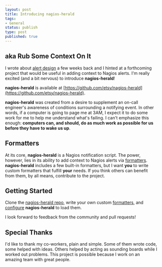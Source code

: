 ```yaml
---
layout: post
title: Introducing nagios-herald
tags:
- General
status: publish
type: post
published: true
---
```


## aka Rub Some Context On It

I wrote about [alert design](posts/alert-design/) a few weeks back and I hinted at a forthcoming project that would
be useful in adding context to Nagios alerts. I'm really excited (and a bit nervous) to introduce
**nagios-herald**!

**nagios-herald** is available at [https://github.com/etsy/nagios-herald](https://github.com/etsy/nagios-herald).

**nagios-herald** was created from a desire to supplement an on-call engineer's awareness of conditions surrounding
a notifying event. In other words, if a computer is going to page me at 3AM, I expect it to do some work for me to
help me understand what's failing. I can't emphasize this enough: **computers can, and should, do as much work as
possible for us before they have to wake us up**.

## Formatters

At its core, **nagios-herald** is a Nagios notification script. The power, however, lies in its ability to add
context to Nagios alerts via [formatters](https://github.com/etsy/nagios-herald/blob/master/docs/formatters.md).
**nagios-herald** includes a few built-in formatters, but I want **you** to write custom formatters that fulfill
**your** needs. If you think others can benefit from them, by all means, contribute to the project.

## Getting Started

Clone the [nagios-herald repo](https://github.com/etsy/nagios-herald), write your own custom
[formatters](https://github.com/etsy/nagios-herald/blob/master/docs/formatters.md), and
[configure](https://github.com/etsy/nagios-herald/blob/master/docs/config.md#notable-configuration-values)
**nagios-herald** to load them.

I look forward to feedback from the community and pull requests!

## Special Thanks

I'd like to thank my co-workers, plain and simple. Some of them wrote code, some helped with ideas.
Others helped by acting as sounding boards while I worked out problems. This project is possible because I work
on an amazing team with great people.
